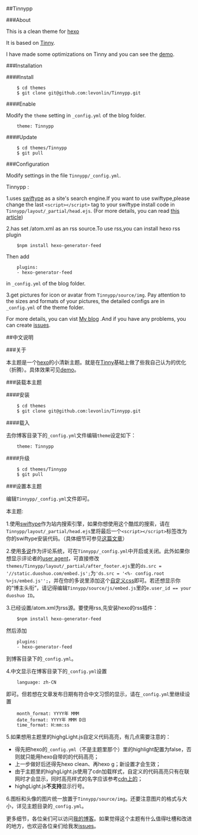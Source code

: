 ##Tinnypp

###About

This is a clean theme for [hexo](https://github.com/hexojs/hexo)

It is based on [Tinny](https://github.com/zhanglun/hexo-theme/tree/master/Tinny).

I have made some optimizations on Tinny and you can see the [demo](http://levonlin.github.io/Tinnypp/).

###Installation

####Install

```	
	$ cd themes
	$ git clone git@github.com:levonlin/Tinnypp.git
```

####Enable

Modify the `theme` setting in `_config.yml` of the blog folder.

```
    theme: Tinnypp
```

####Update

```
	$ cd themes/Tinnypp
	$ git pull
```

###Configuration

Modify settings in the file `Tinnypp/_config.yml`.

Tinnypp :

1.uses [swiftype](https://swiftype.com/) as a site's search engine.If you want to use swiftype,please change the last `<script></script>` tag to your swiftype install code in `Tinnypp/layout/_partial/head.ejs`. (For more details, you can read [this article](http://www.jerryfu.net/post/search-engine-for-hexo-with-swiftype.html))

2.has set /atom.xml as an rss source.To use rss,you can install hexo rss plugin

```
	$npm install hexo-generator-feed
```

Then add 

```
	plugins:
	- hexo-generator-feed
```

in `_config.yml` of the blog folder.

3.get pictures for icon or avatar from `Tinnypp/source/img`. Pay attention to the sizes and formats of your pictures, the detailed configs are in `_config.yml` of the theme folder. 

For more details, you can vist [My blog](http://www.levonlin.info/tags/Tinnypp/) .And if you have any problems, you can create [issues](https://github.com/levonlin/Tinnypp/issues).

##中文说明

###关于

本主题是一个[hexo](https://github.com/hexojs/hexo)的小清新主题。就是在[Tinny](https://github.com/zhanglun/hexo-theme/tree/master/Tinny)基础上做了些我自己认为的优化（折腾）。具体效果可见[demo](http://levonlin.github.io/Tinnypp/)。

###装载本主题

####安装

```
	$ cd themes
	$ git clone git@github.com:levonlin/Tinnypp.git
```

####载入

去你博客目录下的`_config.yml`文件编辑`theme`设定如下：

```
    theme: Tinnypp
```

####升级

```
	$ cd themes/Tinnypp
	$ git pull
```

###设置本主题

编辑`Tinnypp/_config.yml`文件即可。

本主题:

1.使用[swiftype](https://swiftype.com/)作为站内搜索引擎，如果你想使用这个酷炫的搜索，请在`Tinnypp/layout/_partial/head.ejs`里将最后一个`<script></script>`标签改为你的swiftype安装代码。（具体细节可参见[这篇文章](http://www.jerryfu.net/post/search-engine-for-hexo-with-swiftype.html)）

2.使用[多说](http://duoshuo.com/)作为评论系统，可在`Tinnypp/_config.yml`中开启或关闭。此外如果你想显示评论者的[user agent](http://zh.wikipedia.org/wiki/%E7%94%A8%E6%88%B7%E4%BB%A3%E7%90%86)，可直接修改`themes/Tinnypp/layout/_partial/after_footer.ejs`里的`ds.src = '//static.duoshuo.com/embed.js';`为`'ds.src = '<%- config.root %>js/embed.js'';`，并在你的多说里添加这个[自定义css](https://github.com/levonlin/Tinnypp/blob/master/source/css/%E5%A4%9A%E8%AF%B4%E8%87%AA%E5%AE%9A%E4%B9%89.css)即可。若还想显示你的“博主头衔”，请记得编辑`Tinnypp/source/js/embed.js`里的`e.user_id == your duoshuo ID`。

3.已经设置/atom.xml为rss源。要使用rss,先安装hexo的rss插件：

```
	$npm install hexo-generator-feed
```

然后添加 

```
	plugins:
	- hexo-generator-feed
```

到博客目录下的`_config.yml`。

4.中文显示在博客目录下的`_config.yml`设置

```
	language: zh-CN
```

即可。但若想在文章发布日期有符合中文习惯的显示，请在`_config.yml`里继续设置

```
	month_format: YYYY年 MMM
	date_format: YYYY年 MMM D日 
	time_format: H:mm:ss
```

5.如果想用主题里的highgLight.js自定义代码高亮，有几点需要注意的：

* 得先把hexo的`_config.yml`（不是主题里那个）里的highlight配置为false，否则就只能用hexo自带的的代码高亮；
* 上一步做好后还得先hexo clean、再hexo g；新设置才会生效；
* 由于主题里的highgLight.js使用了cdn加载样式，自定义的代码高亮只有在联网时才会显示，同时高亮样式的名字应该参考[cdn上的](http://www.bootcdn.cn/highlight.js/)；
* highgLight.js**不支持**显示行号。

6.图标和头像的图片统一放置于`Tinnypp/source/img`。还要注意图片的格式与大小，详见主题目录的`_config.yml`。

更多细节，各位亲们可以访问[我的博客](http://www.levonlin.info/tags/Tinnypp/)。如果觉得这个主题有什么值得吐槽和改进的地方，也欢迎各位亲们给我发[issues](https://github.com/levonlin/Tinnypp/issues)。
